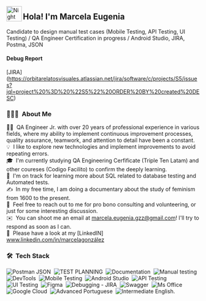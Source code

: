 <img alt="Night Coding" src="./assets/Hand%20Wave.gif" width='40' align="left"/><h2 align="left">Hola! I'm Marcela Eugenia</h2>

Candidate to design manual test cases (Mobile Testing, API Testing, UI Testing) / QA Engineer Certification in progress / Android Studio, JIRA, Postma, JSON
#### Debug Report
[JIRA] (https://orbitarelatosvisuales.atlassian.net/jira/software/c/projects/S5/issues?jql=project%20%3D%20%22S5%22%20ORDER%20BY%20created%20DESC)
<!-- ## 👋 &nbsp;Hey there! I'm Aditya Kanoi -->

### 👨🏻‍💻 &nbsp;About Me

👨‍💻 &nbsp;QA Engineer Jr. with over 20 years of professional experience in various fields, where my ability to implement continuous improvement processes, quality assurance, teamwork, and attention to detail have been a constant.\
💡 &nbsp;I like to explore new technologies and implement improvements to avoid repeating errors.\
🎓 &nbsp;I'm currently studying QA Engineering Cerfificate (Triple Ten Latam) and other coureses (Codigo Facilito) to confirm the deeply learning.\
🌱 &nbsp;I'm on track for learning more about SQL related to database testing and Automated tests.\
✍️ &nbsp;In my free time, I am doing a documentary about the study of feminism from 1600 to the present.\
💬 &nbsp;Feel free to reach out to me for pro bono consulting and volunteering, or just for some interesting discussion.\
✉️ &nbsp;You can shoot me an email at marcela.eugenia.gzz@gmail.com! I'll try to respond as soon as I can.\
📄 &nbsp;Please have a look at my [LinkedIN] www.linkedin.com/in/marcelagonzález

### 🛠 &nbsp;Tech Stack

![Postman JSON](https://img.shields.io/badge/postman%20json-3670A0?style=for-the-badge&logoColor=ffdd54)&nbsp;
![TEST PLANNING](https://img.shields.io/badge/Test%20Planning-%23323330.svg?style=for-the-badge&logoColor=%23F7DF1E)&nbsp;
![Documentation](https://img.shields.io/badge/Manaul%20Testing-%23ED8B00.svg?style=for-the-badge&logoColor=white)&nbsp;
![Manual testing](https://img.shields.io/badge/Documentation-%2300599C.svg?style=for-the-badge&logoColor=white)&nbsp;
![DevTools](https://img.shields.io/badge/devtools-%2300599C.svg?style=for-the-badge&logoColor=white)&nbsp;
![Mobile Testing](https://img.shields.io/badge/Mobile%20Testing-%23563D7C.svg?style=for-the-badge&logoColor=white)&nbsp;
![Android Studio](https://img.shields.io/badge/AndroidStudio-%23E34F26.svg?style=for-the-badge&logoColor=white)&nbsp;
![API Testing](https://img.shields.io/badge/Api%20Testing-%231572B6.svg?style=for-the-badge&logoColor=white)&nbsp;
![UI Testing](https://img.shields.io/badge/UI%20Testing-000?style=for-the-badge&)&nbsp;
![Figma](https://img.shields.io/badge/Figma-%236DB33F.svg?style=for-the-badge&logoColor=white)&nbsp;
![Debugging - JIRA](https://img.shields.io/badge/Debugging%20JIRA-%2335495e.svg?style=for-the-badge&logoColor=%234FC08D)&nbsp;
![Swagger](https://img.shields.io/badge/-Swagger-%23Clojure?style=for-the-badge&logoColor=white)&nbsp;
![Ms Office](https://img.shields.io/badge/Ms%20Office-FF6C37?style=for-the-badge&logoColor=white)&nbsp;
![Google Cloud](https://img.shields.io/badge/GoogleCloud-%234285F4.svg?style=for-the-badge&logoColor=white)&nbsp;
![Advanced Portuguese](https://img.shields.io/badge/Advanced%20Portuguese-%23F24E1E.svg?style=for-the-badge&logoColor=white)&nbsp;
![Intermediate English.](https://img.shields.io/badge/Intermediate%20English-%23000000.svg?style=for-the-badge&logoColor=white)&nbsp;

